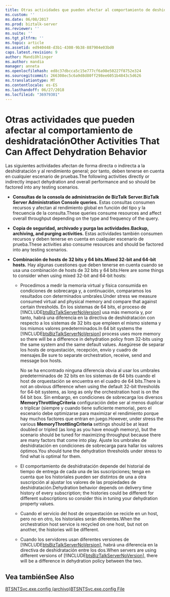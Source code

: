 ```yaml
---
title: Otras actividades que pueden afectar al comportamiento de deshidratación | Microsoft Docs
ms.custom: ''
ms.date: 06/08/2017
ms.prod: biztalk-server
ms.reviewer: ''
ms.suite: ''
ms.tgt_pltfrm: ''
ms.topic: article
ms.assetid: ed940448-d3b1-4308-9b38-887904e03bd0
caps.latest.revision: 9
author: MandiOhlinger
ms.author: mandia
manager: anneta
ms.openlocfilehash: ed8c37dbcca5c15e777cf6a98e50227f8752e324
ms.sourcegitcommit: 266308ec5c6a9d8d80ff298ee6051b4843c5d626
ms.translationtype: MT
ms.contentlocale: es-ES
ms.lasthandoff: 06/27/2018
ms.locfileid: "36979301"
---
```

# <a name="other-activities-that-can-affect-dehydration-behavior"></a><span data-ttu-id="b674b-102">Otras actividades que pueden afectar al comportamiento de deshidratación</span><span class="sxs-lookup"><span data-stu-id="b674b-102">Other Activities That Can Affect Dehydration Behavior</span></span>
<span data-ttu-id="b674b-103">Las siguientes actividades afectan de forma directa o indirecta a la deshidratación y al rendimiento general; por tanto, deben tenerse en cuenta en cualquier escenario de pruebas.</span><span class="sxs-lookup"><span data-stu-id="b674b-103">The following activities directly or indirectly impact dehydration and overall performance and so should be factored into any testing scenarios.</span></span>  
  
- <span data-ttu-id="b674b-104">**Consultas de la consola de administración de BizTalk Server.**</span><span class="sxs-lookup"><span data-stu-id="b674b-104">**BizTalk Server Administration Console queries.**</span></span> <span data-ttu-id="b674b-105">Estas consultas consumen recursos y afectan al rendimiento global en función del tipo y la frecuencia de la consulta.</span><span class="sxs-lookup"><span data-stu-id="b674b-105">These queries consume resources and affect overall throughput depending on the type and frequency of the query.</span></span>  
  
- <span data-ttu-id="b674b-106">**Copia de seguridad, archivado y purga las actividades.**</span><span class="sxs-lookup"><span data-stu-id="b674b-106">**Backup, archiving, and purging activities.**</span></span> <span data-ttu-id="b674b-107">Estas actividades también consumen recursos y deben tenerse en cuenta en cualquier escenario de prueba.</span><span class="sxs-lookup"><span data-stu-id="b674b-107">These activities also consume resources and should be factored into any testing scenarios.</span></span>  
  
- <span data-ttu-id="b674b-108">**Combinación de hosts de 32 bits y 64 bits.**</span><span class="sxs-lookup"><span data-stu-id="b674b-108">**Mixed 32-bit and 64-bit hosts.**</span></span> <span data-ttu-id="b674b-109">Hay algunas cuestiones que deben tenerse en cuenta cuando se usa una combinación de hosts de 32 bits y 64 bits:</span><span class="sxs-lookup"><span data-stu-id="b674b-109">Here are some things to consider when using mixed 32-bit and 64-bit hosts:</span></span>  
  
  - <span data-ttu-id="b674b-110">Procedimos a medir la memoria virtual y física consumida en condiciones de sobrecarga y, a continuación, comparamos los resultados con determinados umbrales.</span><span class="sxs-lookup"><span data-stu-id="b674b-110">Under stress we measure consumed virtual and physical memory and compare that against certain thresholds.</span></span> <span data-ttu-id="b674b-111">En los sistemas de 64 bits, el proceso de [!INCLUDE[btsBizTalkServerNoVersion](../includes/btsbiztalkservernoversion-md.md)] usa más memoria y, por tanto, habrá una diferencia en la directiva de deshidratación con respecto a los sistemas de 32 bits que empleen el mismo sistema y los mismos valores predeterminados.</span><span class="sxs-lookup"><span data-stu-id="b674b-111">In 64 bit systems the [!INCLUDE[btsBizTalkServerNoVersion](../includes/btsbiztalkservernoversion-md.md)] process uses more memory so there will be a difference in dehydration policy from 32-bits using the same system and the same default values.</span></span> <span data-ttu-id="b674b-112">Asegúrese de separar los hosts de orquestación, recepción, envío y cuadro de mensajes.</span><span class="sxs-lookup"><span data-stu-id="b674b-112">Be sure to separate orchestration, receive, send and message box hosts.</span></span>  
  
     <span data-ttu-id="b674b-113">No se ha encontrado ninguna diferencia obvia al usar los umbrales predeterminados de 32 bits en los sistemas de 64 bits cuando el host de orquestación se encuentra en el cuadro de 64 bits.</span><span class="sxs-lookup"><span data-stu-id="b674b-113">There is not an obvious difference when using the default 32-bit thresholds for 64-bit systems, as long as only the orchestration host is on the 64 bit box.</span></span> <span data-ttu-id="b674b-114">Sin embargo, en condiciones de sobrecarga los diversos **MemoryThrottlingCriteria** configuración debe ser al menos duplicar o triplicar (siempre y cuando tiene suficiente memoria), pero el escenario debe optimizarse para maximizar el rendimiento porque hay muchos factores que entran en juego.</span><span class="sxs-lookup"><span data-stu-id="b674b-114">However, under stress the various **MemoryThrottlingCriteria** settings should be at least doubled or tripled (as long as you have enough memory), but the scenario should be tuned for maximizing throughput because there are many factors that come into play.</span></span> <span data-ttu-id="b674b-115">Ajuste los umbrales de deshidratación en condiciones de sobrecarga para hallar los valores óptimos.</span><span class="sxs-lookup"><span data-stu-id="b674b-115">You should tune the dehydration thresholds under stress to find what is optimal for them.</span></span>  
  
  - <span data-ttu-id="b674b-116">El comportamiento de deshidratación depende del historial de tiempo de entrega de cada una de las suscripciones; tenga en cuenta que los historiales pueden ser distintos de una a otra suscripción al ajustar los valores de las propiedades de deshidratación.</span><span class="sxs-lookup"><span data-stu-id="b674b-116">Dehydration behavior depends on delivery time history of every subscription; the histories could be different for different subscriptions so consider this in tuning your dehydration property values.</span></span>  
  
  - <span data-ttu-id="b674b-117">Cuando el servicio del host de orquestación se recicle en un host, pero no en otro, los historiales serán diferentes.</span><span class="sxs-lookup"><span data-stu-id="b674b-117">When the orchestration host service is recycled on one host, but not on another, the histories will be different.</span></span>  
  
  - <span data-ttu-id="b674b-118">Cuando los servidores usan diferentes versiones de [!INCLUDE[btsBizTalkServerNoVersion](../includes/btsbiztalkservernoversion-md.md)], habrá una diferencia en la directiva de deshidratación entre los dos.</span><span class="sxs-lookup"><span data-stu-id="b674b-118">When servers are using different versions of [!INCLUDE[btsBizTalkServerNoVersion](../includes/btsbiztalkservernoversion-md.md)], there will be a difference in dehydration policy between the two.</span></span>  
  
## <a name="see-also"></a><span data-ttu-id="b674b-119">Vea también</span><span class="sxs-lookup"><span data-stu-id="b674b-119">See Also</span></span>  
 [<span data-ttu-id="b674b-120">BTSNTSvc.exe.config (archivo)</span><span class="sxs-lookup"><span data-stu-id="b674b-120">BTSNTSvc.exe.config File</span></span>](../core/btsntsvc-exe-config-file.md)